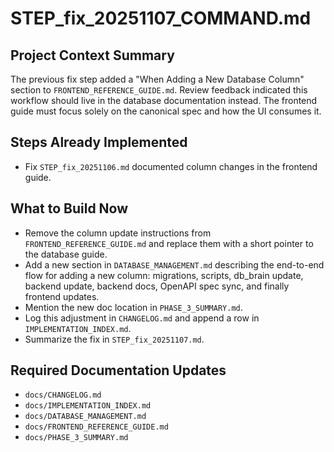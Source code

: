 # STEP_fix_20251107_COMMAND.md

## Project Context Summary
The previous fix step added a "When Adding a New Database Column" section to
`FRONTEND_REFERENCE_GUIDE.md`. Review feedback indicated this workflow should
live in the database documentation instead. The frontend guide must focus solely
on the canonical spec and how the UI consumes it.

## Steps Already Implemented
- Fix `STEP_fix_20251106.md` documented column changes in the frontend guide.

## What to Build Now
- Remove the column update instructions from `FRONTEND_REFERENCE_GUIDE.md` and
  replace them with a short pointer to the database guide.
- Add a new section in `DATABASE_MANAGEMENT.md` describing the end-to-end flow
  for adding a new column: migrations, scripts, db_brain update, backend update,
  backend docs, OpenAPI spec sync, and finally frontend updates.
- Mention the new doc location in `PHASE_3_SUMMARY.md`.
- Log this adjustment in `CHANGELOG.md` and append a row in
  `IMPLEMENTATION_INDEX.md`.
- Summarize the fix in `STEP_fix_20251107.md`.

## Required Documentation Updates
- `docs/CHANGELOG.md`
- `docs/IMPLEMENTATION_INDEX.md`
- `docs/DATABASE_MANAGEMENT.md`
- `docs/FRONTEND_REFERENCE_GUIDE.md`
- `docs/PHASE_3_SUMMARY.md`
